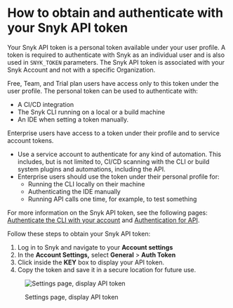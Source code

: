 # How to obtain and authenticate with your Snyk API token

Your Snyk API token is a personal token available under your user profile. A token is required to authenticate with Snyk as an individual user and is also used in `SNYK_TOKEN` parameters. The Snyk API token is associated with your Snyk Account and not with a specific Organization.

Free, Team, and Trial plan users have access only to this token under the user profile. The personal token can be used to authenticate with:

* A CI/CD integration
* The Snyk CLI running on a local or a build machine
* An IDE when setting a token manually.

Enterprise users have access to a token under their profile and to service account tokens.

* Use a service account to authenticate for any kind of automation. This includes, but is not limited to, CI/CD scanning with the CLI or build system plugins and automations, including the API.
* Enterprise users should use the token under their personal profile for:
  * Running the CLI locally on their machine
  * Authenticating the IDE manually
  * Running API calls one time, for example, to test something

For more information on the Snyk API token, see the following pages: [Authenticate the CLI with your account](../snyk-cli/authenticate-the-cli-with-your-account.md) and [Authentication for API](../snyk-api-info/authentication-for-api.md).

Follow these steps to obtain your Snyk API token:

1. Log in to Snyk and navigate to your **Account settings**
2. In the **Account Settings,** select **General** > **Auth Token**
3. Click inside the **KEY** box to display your API token.
4. Copy the token and save it in a secure location for future use.

<figure><img src="../.gitbook/assets/Snyk Broker - API Token - Account settings - API Token box.png" alt="Settings page, display API token"><figcaption><p>Settings page, display API token</p></figcaption></figure>
